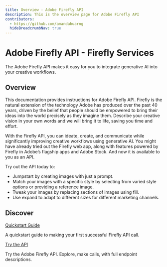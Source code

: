 ```yaml
---
title: Overview - Adobe Firefly API
description: This is the overview page for Adobe Firefly API
contributors:
  - https://github.com/amandahuarng
  hideBreadcrumbNav: true
---
```


<Hero slots="heading, text" background="rgb(233, 80, 80)"/>

# Adobe Firefly API - Firefly Services

The Adobe Firefly API makes it easy for you to integrate generative AI into your creative workflows.

<!-- <Resources slots="heading, links"/>

#### Resources

* [Quickstart Guide](./guides/) -->

## Overview

This documentation provides instructions for Adobe Firefly API. Firefly is the natural extension of the technology Adobe has produced over the past 40 years, driven by the belief that people should be empowered to bring their ideas into the world precisely as they imagine them. Describe your creative vision in your own words and we will bring it to life, saving you time and effort.

With the Firefly API, you can ideate, create, and communicate while significantly improving creative workflows using generative AI. You might have already tried out the Firefly web app, along with features powered by Firefly in Adobe’s flagship apps and Adobe Stock. And now it is available to you as an API.

Try out the API today to:

- Jumpstart by creating images with just a prompt.
- Match your images with a specific style by selecting from varied style options or providing a reference image.
- Tweak your images by replacing sections of images using fill.
- Use expand to adapt to different sizes for different marketing channels.

## Discover

<DiscoverBlock slots="link, text"/>

<!-- ### Get Started -->

[Quickstart Guide](guides/)

A quickstart guide to making your first successful Firefly API call.

<DiscoverBlock slots="link, text"/>

<!-- ### API References -->

[Try the API](guides/api/upload_image/)

Try the Adobe Firefly API. Explore, make calls, with full endpoint descriptions.

<br/><br/><br/><br/>
